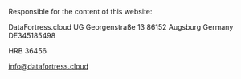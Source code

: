 Responsible for the content of this website:

DataFortress.cloud UG
Georgenstraße 13
86152 Augsburg
Germany
DE345185498

HRB 36456 

info@datafortress.cloud